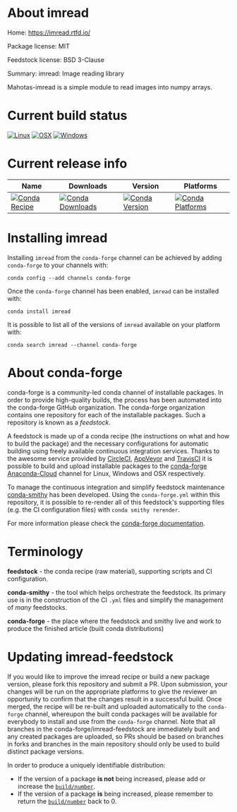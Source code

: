 About imread
============

Home: https://imread.rtfd.io/

Package license: MIT

Feedstock license: BSD 3-Clause

Summary: imread: Image reading library

Mahotas-imread is a simple module to read images into numpy arrays.

Current build status
====================

[![Linux](https://img.shields.io/circleci/project/github/conda-forge/imread-feedstock/master.svg?label=Linux)](https://circleci.com/gh/conda-forge/imread-feedstock)
[![OSX](https://img.shields.io/travis/conda-forge/imread-feedstock/master.svg?label=macOS)](https://travis-ci.org/conda-forge/imread-feedstock)
[![Windows](https://img.shields.io/appveyor/ci/conda-forge/imread-feedstock/master.svg?label=Windows)](https://ci.appveyor.com/project/conda-forge/imread-feedstock/branch/master)

Current release info
====================

| Name | Downloads | Version | Platforms |
| --- | --- | --- | --- |
| [![Conda Recipe](https://img.shields.io/badge/recipe-imread-green.svg)](https://anaconda.org/conda-forge/imread) | [![Conda Downloads](https://img.shields.io/conda/dn/conda-forge/imread.svg)](https://anaconda.org/conda-forge/imread) | [![Conda Version](https://img.shields.io/conda/vn/conda-forge/imread.svg)](https://anaconda.org/conda-forge/imread) | [![Conda Platforms](https://img.shields.io/conda/pn/conda-forge/imread.svg)](https://anaconda.org/conda-forge/imread) |

Installing imread
=================

Installing `imread` from the `conda-forge` channel can be achieved by adding `conda-forge` to your channels with:

```
conda config --add channels conda-forge
```

Once the `conda-forge` channel has been enabled, `imread` can be installed with:

```
conda install imread
```

It is possible to list all of the versions of `imread` available on your platform with:

```
conda search imread --channel conda-forge
```


About conda-forge
=================

conda-forge is a community-led conda channel of installable packages.
In order to provide high-quality builds, the process has been automated into the
conda-forge GitHub organization. The conda-forge organization contains one repository
for each of the installable packages. Such a repository is known as a *feedstock*.

A feedstock is made up of a conda recipe (the instructions on what and how to build
the package) and the necessary configurations for automatic building using freely
available continuous integration services. Thanks to the awesome service provided by
[CircleCI](https://circleci.com/), [AppVeyor](http://www.appveyor.com/)
and [TravisCI](https://travis-ci.org/) it is possible to build and upload installable
packages to the [conda-forge](https://anaconda.org/conda-forge)
[Anaconda-Cloud](http://docs.anaconda.org/) channel for Linux, Windows and OSX respectively.

To manage the continuous integration and simplify feedstock maintenance
[conda-smithy](http://github.com/conda-forge/conda-smithy) has been developed.
Using the ``conda-forge.yml`` within this repository, it is possible to re-render all of
this feedstock's supporting files (e.g. the CI configuration files) with ``conda smithy rerender``.

For more information please check the [conda-forge documentation](https://conda-forge.org/docs/).

Terminology
===========

**feedstock** - the conda recipe (raw material), supporting scripts and CI configuration.

**conda-smithy** - the tool which helps orchestrate the feedstock.
                   Its primary use is in the construction of the CI ``.yml`` files
                   and simplify the management of *many* feedstocks.

**conda-forge** - the place where the feedstock and smithy live and work to
                  produce the finished article (built conda distributions)


Updating imread-feedstock
=========================

If you would like to improve the imread recipe or build a new
package version, please fork this repository and submit a PR. Upon submission,
your changes will be run on the appropriate platforms to give the reviewer an
opportunity to confirm that the changes result in a successful build. Once
merged, the recipe will be re-built and uploaded automatically to the
`conda-forge` channel, whereupon the built conda packages will be available for
everybody to install and use from the `conda-forge` channel.
Note that all branches in the conda-forge/imread-feedstock are
immediately built and any created packages are uploaded, so PRs should be based
on branches in forks and branches in the main repository should only be used to
build distinct package versions.

In order to produce a uniquely identifiable distribution:
 * If the version of a package **is not** being increased, please add or increase
   the [``build/number``](http://conda.pydata.org/docs/building/meta-yaml.html#build-number-and-string).
 * If the version of a package **is** being increased, please remember to return
   the [``build/number``](http://conda.pydata.org/docs/building/meta-yaml.html#build-number-and-string)
   back to 0.